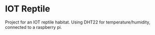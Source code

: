 # IOT Reptile

Project for an IOT reptile habitat.
Using DHT22 for temperature/humidity, connected to a raspberry pi.

